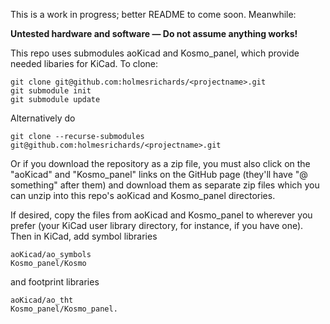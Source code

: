 This is a work in progress; better README to come soon. Meanwhile:

**Untested hardware and software — Do not assume anything works!**

This repo uses submodules aoKicad and Kosmo_panel, which provide needed libaries for KiCad. To clone:

```
git clone git@github.com:holmesrichards/<projectname>.git
git submodule init
git submodule update
```


Alternatively do

```
git clone --recurse-submodules git@github.com:holmesrichards/<projectname>.git
```

Or if you download the repository as a zip file, you must also click on the "aoKicad" and "Kosmo\_panel" links on the GitHub page (they'll have "@ something" after them) and download them as separate zip files which you can unzip into this repo's aoKicad and Kosmo\_panel directories.

If desired, copy the files from aoKicad and Kosmo\_panel to wherever you prefer (your KiCad user library directory, for instance, if you have one). Then in KiCad, add symbol libraries 

```
aoKicad/ao_symbols
Kosmo_panel/Kosmo
```
and footprint libraries 
```
aoKicad/ao_tht
Kosmo_panel/Kosmo_panel.
```
